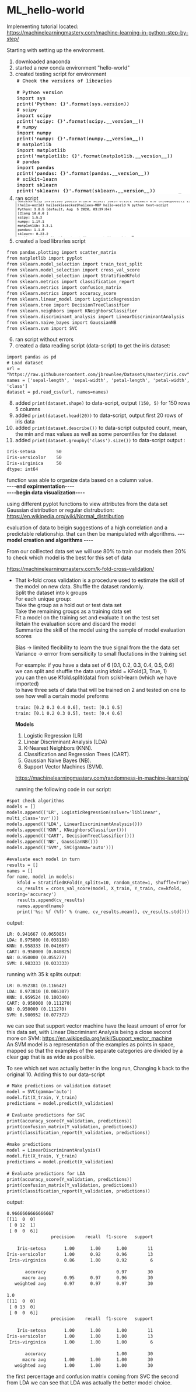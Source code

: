 # ML_hello-world
Implementing tutorial located: https://machinelearningmastery.com/machine-learning-in-python-step-by-step/


Starting with setting up the environment. 
1. downloaded anaconda 
2. started a new conda environment "hello-world"
3. created testing script for environment 
![Image of script](https://github.com/hkhailee/ML_hello-world/blob/master/test-script.png)
4. ran script 
![Image of scriptOutput](https://github.com/hkhailee/ML_hello-world/blob/master/test-script-output.png)
5. created a load libraries script 
```rom pandas import read_csv
from pandas.plotting import scatter_matrix
from matplotlib import pyplot
from sklearn.model_selection import train_test_split
from sklearn.model_selection import cross_val_score
from sklearn.model_selection import StratifiedKFold
from sklearn.metrics import classification_report
from sklearn.metrics import confusion_matrix
from sklearn.metrics import accuracy_score
from sklearn.linear_model import LogisticRegression
from sklearn.tree import DecisionTreeClassifier
from sklearn.neighbors import KNeighborsClassifier
from sklearn.discriminant_analysis import LinearDiscriminantAnalysis
from sklearn.naive_bayes import GaussianNB
from sklearn.svm import SVC
```
6. ran script without errors
7. created a data reading script (data-script) to get the iris dataset:
```#import pandas
import pandas as pd
# Load dataset
url = "https://raw.githubusercontent.com/jbrownlee/Datasets/master/iris.csv"
names = ['sepal-length', 'sepal-width', 'petal-length', 'petal-width', 'class']
dataset = pd.read_csv(url, names=names)
```
8. added ``` print(dataset.shape) ``` to data-script, output ```(150, 5)``` for 150 rows 5 columns
9. added ```print(dataset.head(20))``` to data-script, output first 20 rows of iris data
10. added ```print(dataset.describe())``` to data-script outputed count, mean, the min and max values as well as some percentiles for the dataset 
11. added ```print(dataset.groupby('class').size())``` to data-script output : 
```class
Iris-setosa        50
Iris-versicolor    50
Iris-virginica     50
dtype: int64
```
function was able to organize data based on a column value.<br /> 
<strong>----end expirmentation---- </strong><br /> 
<strong>----begin data visualization----</strong>
  
  using different pyplot functions to view attributes from the data set 
  Gaussian distribution or regular distrubution:
  https://en.wikipedia.org/wiki/Normal_distribution
  
  evaluation of data to beigin suggestions of a high correlation and a predictable relationship.
  that can then be manipulated with algorithms. 
<strong>--- model creation and algorithms ----</strong><br />
  
  
  From our colllected data set we will use 80% to train our models 
  then 20% to check which model is the best for this set of data
  
  https://machinelearningmastery.com/k-fold-cross-validation/
- That k-fold cross validation is a procedure used to estimate the skill of the model on new data.
  Shuffle the dataset randomly.<br /> 
    Split the dataset into k groups<br /> 
    For each unique group:<br /> 
      Take the group as a hold out or test data set<br /> 
      Take the remaining groups as a training data set<br /> 
      Fit a model on the training set and evaluate it on the test set<br /> 
      Retain the evaluation score and discard the model<br /> 
  Summarize the skill of the model using the sample of model evaluation scores<br /> 
  
  Bias -> limited flecibility to learn the true signal from the the data set <br />
  Variance -> errror from sensiticity to small fluctations in the training set <br />
  
  For example: if you have a data set of 6 [0.1, 0.2, 0.3, 0.4, 0.5, 0.6] <br />
  we can split and shuffle the data using kfold = KFold(3, True, 1) <br />
  you can then use Kfold.split(data) from scikit-learn (which we have imported) <br />
  to have three sets of data that will be trained on 2 and tested on one to see how well a certain model preforms <br />
  ```train: [0.1 0.4 0.5 0.6], test: [0.2 0.3]
  train: [0.2 0.3 0.4 0.6], test: [0.1 0.5]
  train: [0.1 0.2 0.3 0.5], test: [0.4 0.6]
  ```
  <strong>Models</strong><br />
  1. Logistic Regression (LR)
  2. Linear Discriminant Analysis (LDA)
  3. K-Nearest Neighbors (KNN).
  4. Classification and Regression Trees (CART).
  5. Gaussian Naive Bayes (NB).
  6. Support Vector Machines (SVM).
  
  https://machinelearningmastery.com/randomness-in-machine-learning/
  
  running the following code in our script:
```
#spot check algorithms 
models = []
models.append(('LR', LogisticRegression(solver='liblinear', multi_class='ovr')))
models.append(('LDA', LinearDiscriminantAnalysis()))
models.append(('KNN', KNeighborsClassifier()))
models.append(('CART', DecisionTreeClassifier()))
models.append(('NB', GaussianNB()))
models.append(('SVM', SVC(gamma='auto')))

#evaluate each model in turn 
results = []
names = []
for name, model in models:
	kfold = StratifiedKFold(n_splits=10, random_state=1, shuffle=True)
	cv_results = cross_val_score(model, X_train, Y_train, cv=kfold, scoring='accuracy')
	results.append(cv_results)
	names.append(name)
	print('%s: %f (%f)' % (name, cv_results.mean(), cv_results.std()))
```

output:
```
LR: 0.941667 (0.065085)
LDA: 0.975000 (0.038188)
KNN: 0.958333 (0.041667)
CART: 0.950000 (0.040825)
NB: 0.950000 (0.055277)
SVM: 0.983333 (0.033333)
```

running with 35 k splits output:
```
LR: 0.952381 (0.116642)
LDA: 0.973810 (0.086307)
KNN: 0.959524 (0.100340)
CART: 0.950000 (0.111270)
NB: 0.950000 (0.111270)
SVM: 0.980952 (0.077372)
```

we can see that support vector machine have the least amount of error for this data set, with Linear Discriminant Analysis being a close second <br />
more on SVM: https://en.wikipedia.org/wiki/Support_vector_machine<br /> 
An SVM model is a representation of the examples as points in space, mapped so that the examples of the separate categories are divided by a clear gap that is as wide as possible.

To see which set was actually better in the long run, Changing k back to the original 10. Adding this to our data-script
```
# Make predictions on validation dataset
model = SVC(gamma='auto')
model.fit(X_train, Y_train)
predictions = model.predict(X_validation)

# Evaluate predictions for SVC
print(accuracy_score(Y_validation, predictions))
print(confusion_matrix(Y_validation, predictions))
print(classification_report(Y_validation, predictions))

#make predictions
model = LinearDiscriminantAnalysis()
model.fit(X_train, Y_train)
predictions = model.predict(X_validation)

# Evaluate predictions for LDA
print(accuracy_score(Y_validation, predictions))
print(confusion_matrix(Y_validation, predictions))
print(classification_report(Y_validation, predictions))
```

output:

```
0.9666666666666667
[[11  0  0]
 [ 0 12  1]
 [ 0  0  6]]
                 precision    recall  f1-score   support

    Iris-setosa       1.00      1.00      1.00        11
Iris-versicolor       1.00      0.92      0.96        13
 Iris-virginica       0.86      1.00      0.92         6

       accuracy                           0.97        30
      macro avg       0.95      0.97      0.96        30
   weighted avg       0.97      0.97      0.97        30

1.0
[[11  0  0]
 [ 0 13  0]
 [ 0  0  6]]
                 precision    recall  f1-score   support

    Iris-setosa       1.00      1.00      1.00        11
Iris-versicolor       1.00      1.00      1.00        13
 Iris-virginica       1.00      1.00      1.00         6

       accuracy                           1.00        30
      macro avg       1.00      1.00      1.00        30
   weighted avg       1.00      1.00      1.00        30
 ```
 
 the first percentage and confusion matrix coming from SVC the second from LDA we can see that LDA was actually the better model choice. <br />
 
